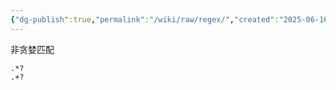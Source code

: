 ```yaml
---
{"dg-publish":true,"permalink":"/wiki/raw/regex/","created":"2025-06-16T14:31:16.237+08:00"}
---
```



非贪婪匹配

```regex
.*?
.+?
```
